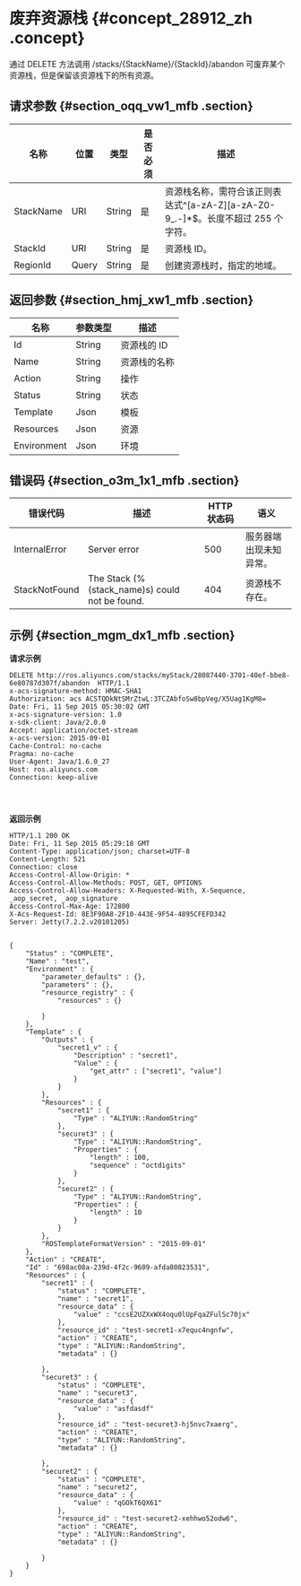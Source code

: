 # 废弃资源栈 {#concept_28912_zh .concept}

通过 DELETE 方法调用 /stacks/\{StackName\}/\{StackId\}/abandon 可废弃某个资源栈，但是保留该资源栈下的所有资源。

## 请求参数 {#section_oqq_vw1_mfb .section}

|名称|位置|类型|是否必须|描述|
|--|--|--|----|--|
|StackName|URI|String|是|资源栈名称，需符合该正则表达式^\[a-zA-Z\]\[a-zA-Z0-9\_.-\]\*$。长度不超过 255 个字符。|
|StackId|URI|String|是|资源栈 ID。|
|RegionId|Query|String|是|创建资源栈时，指定的地域。|

## 返回参数 {#section_hmj_xw1_mfb .section}

|名称|参数类型|描述|
|--|----|--|
|Id|String|资源栈的 ID|
|Name|String|资源栈的名称|
|Action|String|操作|
|Status|String|状态|
|Template|Json|模板|
|Resources|Json|资源|
|Environment|Json|环境|

## 错误码 {#section_o3m_1x1_mfb .section}

|错误代码|描述|HTTP状态码|语义|
|----|--|-------|--|
|InternalError|Server error|500|服务器端出现未知异常。|
|StackNotFound|The Stack \(%\(stack\_name\)s\) could not be found.|404|资源栈不存在。|

## 示例 {#section_mgm_dx1_mfb .section}

**请求示例**

```language-json
DELETE http://ros.aliyuncs.com/stacks/myStack/28087440-3701-40ef-bbe8-6e80787d307f/abandon  HTTP/1.1
x-acs-signature-method: HMAC-SHA1
Authorization: acs ACSTQDkNtSMrZtwL:3TCZAbfoSw8bpVeg/X5Uag1KgM8=
Date: Fri, 11 Sep 2015 05:30:02 GMT
x-acs-signature-version: 1.0
x-sdk-client: Java/2.0.0
Accept: application/octet-stream
x-acs-version: 2015-09-01
Cache-Control: no-cache
Pragma: no-cache
User-Agent: Java/1.6.0_27
Host: ros.aliyuncs.com
Connection: keep-alive




```

**返回示例**

```language-json
HTTP/1.1 200 OK
Date: Fri, 11 Sep 2015 05:29:18 GMT
Content-Type: application/json; charset=UTF-8
Content-Length: 521
Connection: close
Access-Control-Allow-Origin: *
Access-Control-Allow-Methods: POST, GET, OPTIONS
Access-Control-Allow-Headers: X-Requested-With, X-Sequence, _aop_secret, _aop_signature
Access-Control-Max-Age: 172800
X-Acs-Request-Id: 8E3F90A8-2F10-443E-9F54-4895CFEFD342
Server: Jetty(7.2.2.v20101205)


{
	"Status" : "COMPLETE",
	"Name" : "test",
	"Environment" : {
		"parameter_defaults" : {},
		"parameters" : {},
		"resource_registry" : {
			"resources" : {}

		}
	},
	"Template" : {
		"Outputs" : {
			"secret1_v" : {
				"Description" : "secret1",
				"Value" : {
					"get_attr" : ["secret1", "value"]
				}
			}
		},
		"Resources" : {
			"secret1" : {
				"Type" : "ALIYUN::RandomString"
			},
			"securet3" : {
				"Type" : "ALIYUN::RandomString",
				"Properties" : {
					"length" : 100,
					"sequence" : "octdigits"
				}
			},
			"securet2" : {
				"Type" : "ALIYUN::RandomString",
				"Properties" : {
					"length" : 10
				}
			}
		},
		"ROSTemplateFormatVersion" : "2015-09-01"
	},
	"Action" : "CREATE",
	"Id" : "698ac08a-239d-4f2c-9609-afda80823531",
	"Resources" : {
		"secret1" : {
			"status" : "COMPLETE",
			"name" : "secret1",
			"resource_data" : {
				"value" : "ccsE2UZXxWX4oqu0lUpFqaZFulSc70jx"
			},
			"resource_id" : "test-secret1-x7equc4ngnfw",
			"action" : "CREATE",
			"type" : "ALIYUN::RandomString",
			"metadata" : {}

		},
		"securet3" : {
			"status" : "COMPLETE",
			"name" : "securet3",
			"resource_data" : {
				"value" : "asfdasdf"
			},
			"resource_id" : "test-securet3-hj5nvc7xaerg",
			"action" : "CREATE",
			"type" : "ALIYUN::RandomString",
			"metadata" : {}

		},
		"securet2" : {
			"status" : "COMPLETE",
			"name" : "securet2",
			"resource_data" : {
				"value" : "qGOkT6QX61"
			},
			"resource_id" : "test-securet2-xehhwo52odw6",
			"action" : "CREATE",
			"type" : "ALIYUN::RandomString",
			"metadata" : {}

		}
	}
}


```

